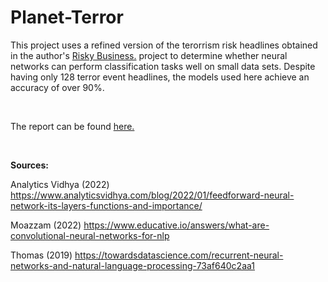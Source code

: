 # Planet-Terror

This project uses a refined version of the terorrism risk headlines obtained in the author's [Risky Business.](R/Risky-Business.md) project to determine whether neural networks can perform classification tasks well on small data sets. Despite having only 128 terror event headlines, the models used here achieve an accuracy of over 90%.

<br/>

The report can be found [here.](planet_terror.ipynb)

<br/>

**Sources:**

Analytics Vidhya (2022) https://www.analyticsvidhya.com/blog/2022/01/feedforward-neural-network-its-layers-functions-and-importance/

Moazzam (2022) https://www.educative.io/answers/what-are-convolutional-neural-networks-for-nlp

Thomas (2019) https://towardsdatascience.com/recurrent-neural-networks-and-natural-language-processing-73af640c2aa1
